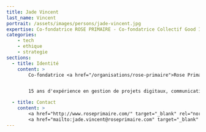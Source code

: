 ```yaml
---
title: Jade Vincent
last_name: Vincent
portrait: /assets/images/persons/jade-vincent.jpg
expertise: Co-fondatrice ROSE PRIMAIRE - Co-fondatrice Collectif Good IT !
categories:
    - tech
    - ethique
    - strategie
sections:
  - title: Identité
    content: >
        Co-fondatrice <a href="/organisations/rose-primaire">Rose Primaire</a> (conseil et formation en communication numérique responsable) - Co-fondatrice Collectif Good IT !


        15 ans d'expérience en gestion de projets digitaux, communication responsable, accessibilité numérique.

  - title: Contact
    content: >
        <a href="http://www.roseprimaire.com/" target="_blank" rel="noreferrer">Site</a> –
        <a href="mailto:jade.vincent@roseprimaire.com" target="_blank" rel="noreferrer">Mail</a>
---
```

